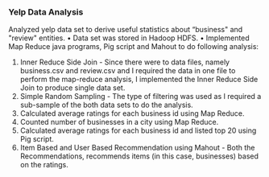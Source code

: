 ### Yelp Data Analysis

Analyzed yelp data set to derive useful statistics about “business" and "review" entities.
• Data set was stored in Hadoop HDFS.
• Implemented Map Reduce java programs, Pig script and Mahout to do following analysis:
1. Inner Reduce Side Join - Since there were to data files, namely business.csv and review.csv and I required the data in one file to perform the map-reduce analysis, I implemented the Inner Reduce Side Join to produce single data set.
2. Simple Random Sampling - The type of filtering was used as I required a sub-sample of the both data sets to do the analysis.
3. Calculated average ratings for each business id using Map Reduce.
4. Counted number of businesses in a city using Map Reduce.
5. Calculated average ratings for each business id and listed top 20 using Pig script.
6. Item Based and User Based Recommendation using Mahout - Both the Recommendations, recommends items (in this case, businesses) based on the ratings.
